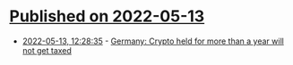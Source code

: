 # [Published on 2022-05-13](index.md)

* [2022-05-13, 12:28:35](https://news.ycombinator.com/item?id=31366660) - [Germany: Crypto held for more than a year will not get taxed](https://www.vanticatrading.com/post/germany-crypto-held-for-more-than-a-year-will-not-get-taxed)
